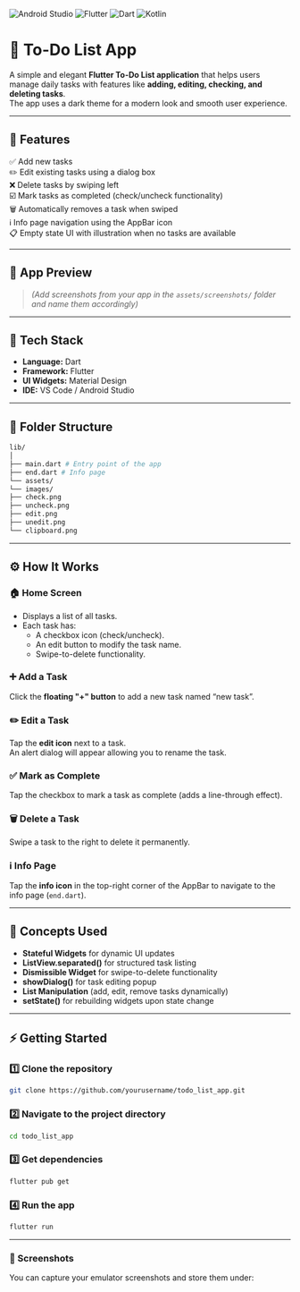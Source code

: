 ![Android Studio](https://img.shields.io/badge/Android%20Studio-3DDC84?style=flat&logo=android-studio&logoColor=white)
![Flutter](https://img.shields.io/badge/Flutter-02569B?style=flat&logo=flutter&logoColor=white)
![Dart](https://img.shields.io/badge/Dart-0175C2?style=flat&logo=dart&logoColor=white)
![Kotlin](https://img.shields.io/badge/Kotlin-0095D5?style=flat&logo=kotlin&logoColor=white)
# 📝 To-Do List App

A simple and elegant **Flutter To-Do List application** that helps users manage daily tasks with features like **adding, editing, checking, and deleting tasks**.  
The app uses a dark theme for a modern look and smooth user experience.

---

## 🚀 Features

✅ Add new tasks  
✏️ Edit existing tasks using a dialog box  
❌ Delete tasks by swiping left  
☑️ Mark tasks as completed (check/uncheck functionality)  
🗑️ Automatically removes a task when swiped  
ℹ️ Info page navigation using the AppBar icon  
📋 Empty state UI with illustration when no tasks are available

---

## 🎨 App Preview



> *(Add screenshots from your app in the `assets/screenshots/` folder and name them accordingly)*

---

## 🧩 Tech Stack

- **Language:** Dart
- **Framework:** Flutter
- **UI Widgets:** Material Design
- **IDE:** VS Code / Android Studio

---

## 📁 Folder Structure

```bash
lib/
│
├── main.dart # Entry point of the app
├── end.dart # Info page
└── assets/
└── images/
├── check.png
├── uncheck.png
├── edit.png
├── unedit.png
└── clipboard.png
```


---

## ⚙️ How It Works

### 🏠 Home Screen
- Displays a list of all tasks.
- Each task has:
    - A checkbox icon (check/uncheck).
    - An edit button to modify the task name.
    - Swipe-to-delete functionality.

### ➕ Add a Task
Click the **floating "+" button** to add a new task named “new task”.

### ✏️ Edit a Task
Tap the **edit icon** next to a task.  
An alert dialog will appear allowing you to rename the task.

### ✅ Mark as Complete
Tap the checkbox to mark a task as complete (adds a line-through effect).

### 🗑️ Delete a Task
Swipe a task to the right to delete it permanently.

### ℹ️ Info Page
Tap the **info icon** in the top-right corner of the AppBar to navigate to the info page (`end.dart`).

---

## 🧠 Concepts Used

- **Stateful Widgets** for dynamic UI updates
- **ListView.separated()** for structured task listing
- **Dismissible Widget** for swipe-to-delete functionality
- **showDialog()** for task editing popup
- **List Manipulation** (add, edit, remove tasks dynamically)
- **setState()** for rebuilding widgets upon state change

---

## ⚡ Getting Started

### 1️⃣ Clone the repository
```bash
git clone https://github.com/yourusername/todo_list_app.git
```

### 2️⃣ Navigate to the project directory
```bash
cd todo_list_app
```

### 3️⃣ Get dependencies
```bash
flutter pub get
```

### 4️⃣ Run the app
```bash
flutter run
```
---
### 📸 Screenshots
You can capture your emulator screenshots and store them under: